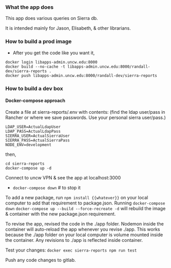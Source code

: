 ### What the app does

  This app does various queries on Sierra db.

  It is intended mainly for Jason, Elisabeth, & other librarians.

### How to build a prod image

  - After you get the code like you want it,

  ```
  docker login libapps-admin.uncw.edu:8000
  docker build --no-cache -t libapps-admin.uncw.edu:8000/randall-dev/sierra-reports .
  docker push libapps-admin.uncw.edu:8000/randall-dev/sierra-reports
  ```

### How to build a dev box

#### Docker-compose approach

  Create a file at sierra-reports/.env with contents:  (find the ldap user/pass in Rancher or where we save passwords.  Use your personal sierra user/pass.)

  ```
  LDAP_USER=ActualLdapUser
  LDAP_PASS=ActualLdapPass
  SIERRA_USER=ActualSierraUser
  SIERRA_PASS=ActualSierraPass
  NODE_ENV=development
  ```

then,

  ```
  cd sierra-reports
  docker-compose up -d
  ```

  Connect to uncw VPN & see the app at localhost:3000

  - `docker-compose down`  # to stop it

To add a new package, run `npm install {{whatever}}` on your local computer to add that requirement to package.json.  Running `docker-compose down` `docker-compose up --build --force-recreate -d` will rebuild the image & container with the new package.json requirement.

To revise the app, revised the code in the ./app folder.  Nodemon inside the container will auto-reload the app whenever you revise ./app.  This works because the ./app folder on your local computer is volume mounted inside the container.  Any revisions to ./app is reflected inside container.

Test your changes:  `docker exec sierra-reports npm run test`

Push any code changes to gitlab.
